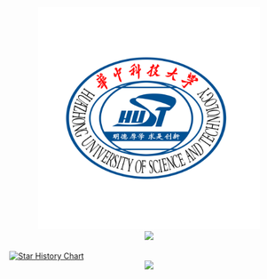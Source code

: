 
<div align = center>
<img src="./HUST.png" height="400" />
</div>

<div align="center">
  <img src="https://nuyoahwjl.github.io/img/coding.gif" />
</div>

<br>

<a href="https://star-history.com/#nuyoahwjl/HUST-CS&Timeline">
 <picture>
   <source media="(prefers-color-scheme: dark)" srcset="https://api.star-history.com/svg?repos=nuyoahwjl/HUST-CS&type=Timeline&theme=dark" />
   <source media="(prefers-color-scheme: light)" srcset="https://api.star-history.com/svg?repos=nuyoahwjl/HUST-CS&type=Timeline" />
   <img alt="Star History Chart" src="https://api.star-history.com/svg?repos=nuyoahwjl/HUST-CS&type=Timeline" />
 </picture>
</a>

<div align="center">
  <a href="https://img.shields.io">
  <img src="https://img.shields.io/github/languages/code-size/Nuyoahwjl/HUST-CS?logo=visualstudiocode&style=for-the-badge" />
</div>
